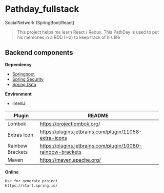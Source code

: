 # Pathday_fullstack
SocialNetwork (SpringBoot/React)
> This project helps me learn React / Redux. This PathDay is used to put his memories in a BDD (H2) to keep track of his life

## Backend components
**Dependency**
- [Springboot] 
- [Spring Security]
- [Spring Data]

**Environment**
- IntelliJ

| Plugin | README |
| ------ | ------ |
| Lombok | https://projectlombok.org/|
|Extras Icon | https://plugins.jetbrains.com/plugin/11058-extra-icons|
|Rainbow Brackets|https://plugins.jetbrains.com/plugin/10080-rainbow-brackets|
|Maven|https://maven.apache.org/|

**Online**
```sh
Use for generate project
https://start.spring.io/
```


[//]: # (These are reference links used in the body of this note and get stripped out when the markdown processor does its job. There is no need to format nicely because it shouldn't be seen. Thanks SO - http://stackoverflow.com/questions/4823468/store-comments-in-markdown-syntax)
   [Springboot]: <https://spring.io/projects/spring-boot>
   [Spring Security]: <https://spring.io/projects/spring-security>
   [Spring Data]: <https://spring.io/projects/spring-data>
